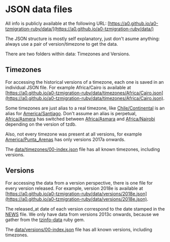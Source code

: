 # JSON data files

All info is publicly available at the following URL:
[https://a0.github.io/a0-tzmigration-ruby/data/](https://a0.github.io/a0-tzmigration-ruby/data/)

The JSON structure is mostly self explanatory, just don't asume anything: always use a pair of version/timezone to get the data.

There are two folders within data: Timezones and Versions.

## Timezones

For accessing the historical versions of a timezone, each one is saved in an individual JSON file. For example Africa/Cairo is available at [https://a0.github.io/a0-tzmigration-ruby/data/timezones/Africa/Cairo.json](https://a0.github.io/a0-tzmigration-ruby/data/timezones/Africa/Cairo.json).

Some timezones are just alias to a real timezone, like [Chile/Continental](https://a0.github.io/a0-tzmigration-ruby/data/timezones/Chile/Continental.json) is an alias for [America/Santiago](https://a0.github.io/a0-tzmigration-ruby/data/timezones/America/Santiago.json). Don't assume an alias is perpetual, [Africa/Asmera](https://a0.github.io/a0-tzmigration-ruby/data/timezones/Africa/Asmera.json) has switched between [Africa/Asmara](https://a0.github.io/a0-tzmigration-ruby/data/timezones/Africa/Asmara.json) and [Africa/Nairobi](https://a0.github.io/a0-tzmigration-ruby/data/timezones/Africa/Nairobi.json) depending on the version of tzdb.

Also, not every timezone was present at all versions, for example [America/Punta_Arenas](https://a0.github.io/a0-tzmigration-ruby/data/timezones/America/Punta_Arenas.json) has only versions 2017a onwards.

The [data/timezones/00-index.json](https://a0.github.io/a0-tzmigration-ruby/data/timezones/00-index.json) file has all known timezones, including versions.

## Versions

For accessing the data from a version perspective, there is one file for every version released. For example, version 2018e is available at [https://a0.github.io/a0-tzmigration-ruby/data/versions/2018e.json](https://a0.github.io/a0-tzmigration-ruby/data/versions/2018e.json).

The released_at date of each version correspond to the date stamped in the [NEWS](ftp://ftp.iana.org/tz/tzdb-2018e/NEWS) file. We only have data from versions 2013c onwards, because we gather from the [tzinfo-data](https://github.com/tzinfo/tzinfo-data) ruby gem.

The [data/versions/00-index.json](https://a0.github.io/a0-tzmigration-ruby/data/versions/00-index.json) file has all known versions, including timezones.
